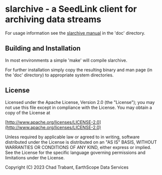 # slarchive - a SeedLink client for archiving data streams

For usage information see the [slarchive manual](doc/slarchive.md)
in the 'doc' directory.

## Building and Installation

In most environments a simple 'make' will compile slarchive.

For further installation simply copy the resulting binary and man page
(in the 'doc' directory) to appropriate system directories.

## License

Licensed under the Apache License, Version 2.0 (the "License");
you may not use this file except in compliance with the License.
You may obtain a copy of the License at

[http://www.apache.org/licenses/LICENSE-2.0](http://www.apache.org/licenses/LICENSE-2.0)

Unless required by applicable law or agreed to in writing, software
distributed under the License is distributed on an "AS IS" BASIS,
WITHOUT WARRANTIES OR CONDITIONS OF ANY KIND, either express or implied.
See the License for the specific language governing permissions and
limitations under the License.

Copyright (C) 2023 Chad Trabant, EarthScope Data Services

